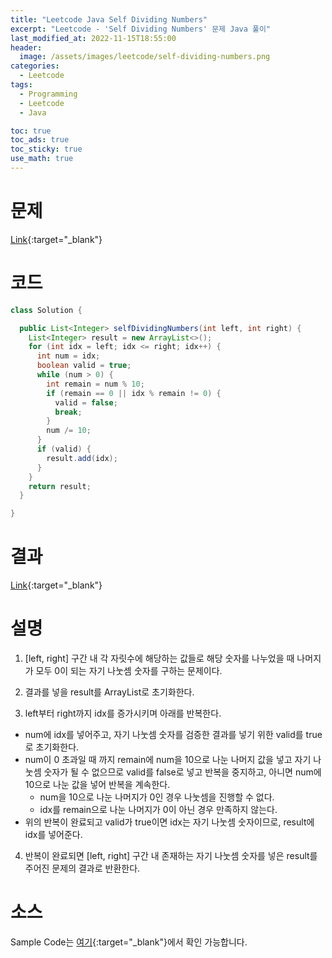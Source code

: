 ```yaml
---
title: "Leetcode Java Self Dividing Numbers"
excerpt: "Leetcode - 'Self Dividing Numbers' 문제 Java 풀이"
last_modified_at: 2022-11-15T18:55:00
header:
  image: /assets/images/leetcode/self-dividing-numbers.png
categories:
  - Leetcode
tags:
  - Programming
  - Leetcode
  - Java

toc: true
toc_ads: true
toc_sticky: true
use_math: true
---
```

# 문제
[Link](https://leetcode.com/problems/self-dividing-numbers){:target="_blank"}

# 코드
```java
class Solution {

  public List<Integer> selfDividingNumbers(int left, int right) {
    List<Integer> result = new ArrayList<>();
    for (int idx = left; idx <= right; idx++) {
      int num = idx;
      boolean valid = true;
      while (num > 0) {
        int remain = num % 10;
        if (remain == 0 || idx % remain != 0) {
          valid = false;
          break;
        }
        num /= 10;
      }
      if (valid) {
        result.add(idx);
      }
    }
    return result;
  }

}
```

# 결과
[Link](https://leetcode.com/submissions/detail/843824546/){:target="_blank"}

# 설명
1. [left, right] 구간 내 각 자릿수에 해당하는 값들로 해당 숫자를 나누었을 때 나머지가 모두 0이 되는 자기 나눗셈 숫자를 구하는 문제이다.

2. 결과를 넣을 result를 ArrayList로 초기화한다.

3. left부터 right까지 idx를 증가시키며 아래를 반복한다.
- num에 idx를 넣어주고, 자기 나눗셈 숫자를 검증한 결과를 넣기 위한 valid를 true로 초기화한다.
- num이 0 초과일 때 까지 remain에 num을 10으로 나눈 나머지 값을 넣고 자기 나눗셈 숫자가 될 수 없으므로 valid를 false로 넣고 반복을 중지하고, 아니면 num에 10으로 나눈 값을 넣어 반복을 계속한다.
  - num을 10으로 나눈 나머지가 0인 경우 나눗셈을 진행할 수 없다.
  - idx를 remain으로 나눈 나머지가 0이 아닌 경우 만족하지 않는다.
- 위의 반복이 완료되고 valid가 true이면 idx는 자기 나눗셈 숫자이므로, result에 idx를 넣어준다.

4. 반복이 완료되면 [left, right] 구간 내 존재하는 자기 나눗셈 숫자를 넣은 result를 주어진 문제의 결과로 반환한다.

# 소스
Sample Code는 [여기](https://github.com/GracefulSoul/leetcode/blob/master/src/main/java/gracefulsoul/problems/SelfDividingNumbers.java){:target="_blank"}에서 확인 가능합니다.